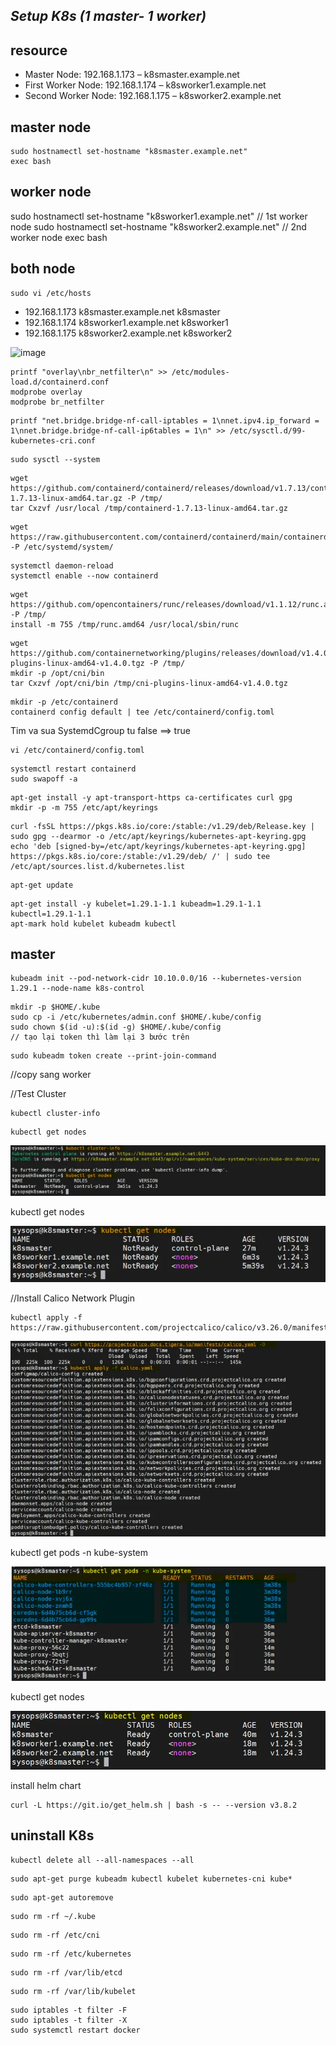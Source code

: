 ## _Setup K8s (1 master- 1 worker)_

## resource
- Master Node:  192.168.1.173 – k8smaster.example.net
- First Worker Node:  192.168.1.174 – k8sworker1.example.net
- Second Worker Node:  192.168.1.175 – k8sworker2.example.net

## master node
 ```
 sudo hostnamectl set-hostname "k8smaster.example.net"
 exec bash
 ```
## worker node
 sudo hostnamectl set-hostname "k8sworker1.example.net"   // 1st worker node
 sudo hostnamectl set-hostname "k8sworker2.example.net"   // 2nd worker node
 exec bash

## both node

```
sudo vi /etc/hosts 
```

- 192.168.1.173   k8smaster.example.net k8smaster
- 192.168.1.174   k8sworker1.example.net k8sworker1
- 192.168.1.175   k8sworker2.example.net k8sworker2

![image](https://github.com/namdz608/k8s-setup-file/assets/72740871/f60a09a0-1f56-4b6b-a009-0fce26856cba)

```
printf "overlay\nbr_netfilter\n" >> /etc/modules-load.d/containerd.conf
modprobe overlay
modprobe br_netfilter
```

```
printf "net.bridge.bridge-nf-call-iptables = 1\nnet.ipv4.ip_forward = 1\nnet.bridge.bridge-nf-call-ip6tables = 1\n" >> /etc/sysctl.d/99-kubernetes-cri.conf
```

```
sudo sysctl --system
```

```
wget https://github.com/containerd/containerd/releases/download/v1.7.13/containerd-1.7.13-linux-amd64.tar.gz -P /tmp/
tar Cxzvf /usr/local /tmp/containerd-1.7.13-linux-amd64.tar.gz
```

```
wget https://raw.githubusercontent.com/containerd/containerd/main/containerd.service -P /etc/systemd/system/
```

```
systemctl daemon-reload
systemctl enable --now containerd
```

```
wget https://github.com/opencontainers/runc/releases/download/v1.1.12/runc.amd64 -P /tmp/
install -m 755 /tmp/runc.amd64 /usr/local/sbin/runc
```

```
wget https://github.com/containernetworking/plugins/releases/download/v1.4.0/cni-plugins-linux-amd64-v1.4.0.tgz -P /tmp/
mkdir -p /opt/cni/bin
tar Cxzvf /opt/cni/bin /tmp/cni-plugins-linux-amd64-v1.4.0.tgz
```

```
mkdir -p /etc/containerd
containerd config default | tee /etc/containerd/config.toml
```

Tim va sua SystemdCgroup tu false ==> true
```
vi /etc/containerd/config.toml
```

```
systemctl restart containerd
sudo swapoff -a
```

```
apt-get install -y apt-transport-https ca-certificates curl gpg
mkdir -p -m 755 /etc/apt/keyrings
```

```
curl -fsSL https://pkgs.k8s.io/core:/stable:/v1.29/deb/Release.key | sudo gpg --dearmor -o /etc/apt/keyrings/kubernetes-apt-keyring.gpg
echo 'deb [signed-by=/etc/apt/keyrings/kubernetes-apt-keyring.gpg] https://pkgs.k8s.io/core:/stable:/v1.29/deb/ /' | sudo tee /etc/apt/sources.list.d/kubernetes.list
```

```
apt-get update
```
```
apt-get install -y kubelet=1.29.1-1.1 kubeadm=1.29.1-1.1 kubectl=1.29.1-1.1
apt-mark hold kubelet kubeadm kubectl
```

## master
```
kubeadm init --pod-network-cidr 10.10.0.0/16 --kubernetes-version 1.29.1 --node-name k8s-control
```

```
mkdir -p $HOME/.kube
sudo cp -i /etc/kubernetes/admin.conf $HOME/.kube/config
sudo chown $(id -u):$(id -g) $HOME/.kube/config
// tạo lại token thì làm lại 3 bước trên
```
```
sudo kubeadm token create --print-join-command
```
//copy sang worker

//Test Cluster
```
kubectl cluster-info
```

```
kubectl get nodes
```

![Alt text](image.png)

kubectl get nodes

![Alt text](image-1.png)

//Install Calico Network Plugin

```
kubectl apply -f https://raw.githubusercontent.com/projectcalico/calico/v3.26.0/manifests/calico.yaml
```
![Alt text](image-2.png)

kubectl get pods -n kube-system

![Alt text](image-3.png)

kubectl get nodes

![Alt text](image-4.png)

install helm chart
```
curl -L https://git.io/get_helm.sh | bash -s -- --version v3.8.2
```

## uninstall K8s

```
kubectl delete all --all-namespaces --all
```

```
sudo apt-get purge kubeadm kubectl kubelet kubernetes-cni kube*
```

```
sudo apt-get autoremove
```

```
sudo rm -rf ~/.kube
```

```
sudo rm -rf /etc/cni
```
```
sudo rm -rf /etc/kubernetes
```
```
sudo rm -rf /var/lib/etcd
```
```
sudo rm -rf /var/lib/kubelet
```

```
sudo iptables -t filter -F
sudo iptables -t filter -X
sudo systemctl restart docker
```
